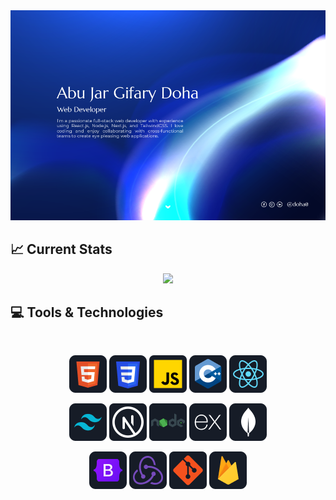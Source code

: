 <a href="https://www.linkedin.com/in/doha0/">
<img src="/Images/banner.webp" />
</a>

## :chart_with_upwards_trend: Current Stats

<p align="center">
      <img
        width="60%"
        src="https://github-readme-streak-stats.herokuapp.com?user=doha0&theme=react&hide_border=true&background=0D1117&stroke=0D1117&fire=1742FF&sideLabels=11FFFF&currStreakNum=ffffff&ring=1742FF&currStreakLabel=1742FF&sideNums=11FFFF"
      />
</p>

## :computer: Tools & Technologies

<br>
<p align="center">
<img src="/Images/Icons/HTML.png"/>
<img src="/Images/Icons/css.png"/>
<img src="/Images/Icons/JavaScript.png"/>
<img src="/Images/Icons/cpp.png"/>
<img src="/Images/Icons/react.png"/>
</p>
<p align="center">
<img src="/Images/Icons/tailwind.png"/>
<img src="/Images/Icons/nextjs.png"/>
<img src="/Images/Icons/node.png"/>
<img src="/Images/Icons/express.png"/>
<img src="/Images/Icons/mongo.png"/>
</p>
<p align="center">
<img src="/Images/Icons/Bootsrap.png"/>
<img src="/Images/Icons/redux.png"/>
<img src="/Images/Icons/git.png"/>
<img src="/Images/Icons/firebase.png"/>
</p><br/>
